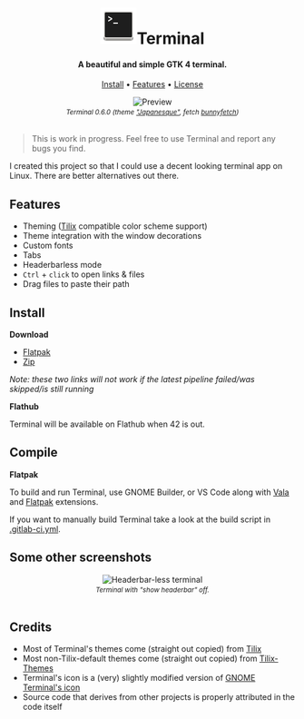 <div align="center">
  <h1><img src="./data/icons/hicolor/scalable/apps/com.raggesilver.Terminal.svg" height="64"/>Terminal</h1>
  <h4>A beautiful and simple GTK 4 terminal.</h4>
  <p>
    <a href="#install">Install</a> •
    <a href="#features">Features</a> •
    <a href="./COPYING">License</a>
  </p>
</div>

<div align="center">
  <img src="https://imgur.com/nItIAPf.png" alt="Preview"/><br/>
  <small><i>
    Terminal 0.6.0 (theme <a href="https://github.com/storm119/Tilix-Themes/blob/master/Themes/japanesque.json" target="_blank">"Japanesque"</a>, fetch <a href="https://github.com/Rosettea/bunnyfetch">bunnyfetch</a>)
  </i></small>
  <br/><br/>
</div>

> This is work in progress. Feel free to use Terminal and report any bugs you
> find.

I created this project so that I could use a decent looking terminal app on
Linux. There are better alternatives out there.

## Features

- Theming ([Tilix](https://github.com/gnunn1/tilix) compatible color scheme support)
- Theme integration with the window decorations
- Custom fonts
- Tabs
- Headerbarless mode
- `Ctrl` + `click` to open links & files
- Drag files to paste their path

## Install

**Download**

- [Flatpak](https://gitlab.gnome.org/raggesilver/terminal/-/jobs/artifacts/master/raw/terminal.flatpak?job=build)
- [Zip](https://gitlab.gnome.org/raggesilver/terminal/-/jobs/artifacts/master/download?job=build)

*Note: these two links will not work if the latest pipeline failed/was skipped/is still running*

**Flathub**

Terminal will be available on Flathub when 42 is out.

## Compile

**Flatpak**

To build and run Terminal, use GNOME Builder, or VS Code along with [Vala](https://marketplace.visualstudio.com/items?itemName=prince781.vala) and [Flatpak](https://marketplace.visualstudio.com/items?itemName=bilelmoussaoui.flatpak-vscode) extensions.

If you want to manually build Terminal take a look at the build script in [.gitlab-ci.yml](./.gitlab-ci.yml).

## Some other screenshots

<div align="center">
  <img src="https://imgur.com/75C25vk.png" alt="Headerbar-less terminal"/><br/>
  <small><i>
    Terminal with "show headerbar" off.
  </i></small>
  <br/><br/>
</div>

## Credits

- Most of Terminal's themes come (straight out copied) from [Tilix](https://github.com/gnunn1/tilix)
- Most non-Tilix-default themes come (straight out copied) from [Tilix-Themes](https://github.com/storm119/Tilix-Themes)
- Terminal's icon is a (very) slightly modified version of [GNOME Terminal's icon](https://gitlab.gnome.org/GNOME/gnome-terminal/-/blob/af6fa5af6ba69e3cd392de20e9c2954c6405a2dc/data/icons/hicolor_apps_scalable_org.gnome.Terminal.svg)
- Source code that derives from other projects is properly attributed in the code itself
